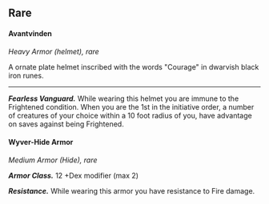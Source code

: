 ## Rare



#### Avantvinden
*Heavy Armor (helmet), rare*

A ornate plate helmet inscribed with the words "Courage" in dwarvish black iron runes.
___
***Fearless Vanguard.*** While wearing this helmet you are immune to the Frightened condition. When you are the 1st in the initiative order,
a number of creatures of your choice within a 10 foot radius of you, have advantage on saves against being Frightened.


#### Wyver-Hide Armor
*Medium Armor (Hide), rare*

***Armor Class.*** 12 +Dex modifier (max 2)

***Resistance.*** While wearing this armor you have resistance to Fire damage.